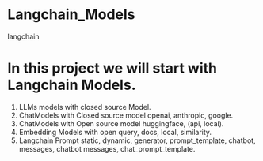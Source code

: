 # Langchain_Models
langchain

# In this project we will start with Langchain Models.
1. LLMs models with closed source Model.
2. ChatModels with Closed source model openai, anthropic, google.
3. ChatModels with Open source model huggingface, (api, local).
4. Embedding Models with open query, docs, local, similarity.
5. Langchain Prompt static, dynamic, generator, prompt_template, 
   chatbot, messages, chatbot messages, chat_prompt_template.